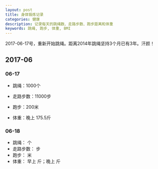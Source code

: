 ```yaml
---
layout: post
title: 身体锻炼记录
categories: 健康
description: 记录每天的跳绳数、走路步数、跑步距离和体重
keywords: 跳绳, 跑步, 体重, BMI
---
```


2017-06-17号，重新开始跳绳。距离2014年跳绳坚持3个月已有3年。汗颜！
## 2017-06

### 06-17

* 跳绳：1000个

* 走路步数：11000步

* 跑步：200米

* 体重：晚上 175.5斤

### 06-18

  - 跳绳： 个
  - 走路步数： 步
  - 跑步： 米
  - 体重： 早上 斤；晚上 斤